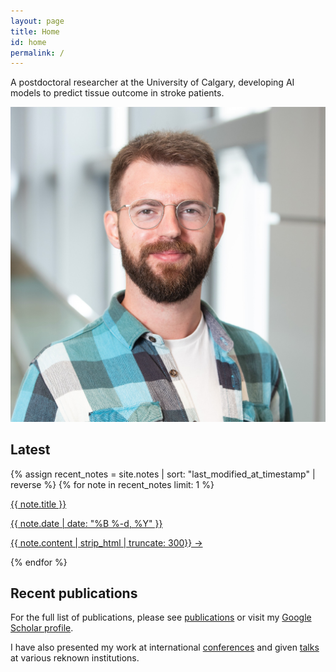 ```yaml
---
layout: page
title: Home
id: home
permalink: /
---
```


<div class="profile-container">
  <div class="profile-text">
    <!-- <h1 class="profile-title"> Eneko Uruñuela</h1> -->
    <p class="profile-description">A postdoctoral researcher at the University of Calgary, developing AI models to predict tissue outcome in stroke patients.</p>
  </div>
  <div class="profile-pic-container" style="margin-top: 1em;">
    <img src="assets/profile.jpg" alt="Eneko Uruñuela" class="profile-pic">
  </div>
</div>

## Latest

<div class="landing-note-container">
  {% assign recent_notes = site.notes | sort: "last_modified_at_timestamp" | reverse %}
  {% for note in recent_notes limit: 1 %}
    <a class="internal-link" href="{{ note.url | relative_url }}">
      <p class="note-title">{{ note.title }}</p>
      <p class="note-date">{{ note.date | date: "%B %-d, %Y" }}</p>
      <p class="note-excerpt">{{ note.content | strip_html | truncate: 300}} →</p>
    </a>
  {% endfor %}
</div>

## Recent publications

For the full list of publications, please see <a class="internal-link" href="{{ site.baseurl }}/publications">publications</a> or visit my [Google Scholar profile](https://scholar.google.com/citations?user=KLIjERgAAAAJ&hl=en).

<div id="publications" class="publication-container"></div>

<script>
  document.addEventListener("DOMContentLoaded", function() {
      fetchPublications();
  });

  function fetchPublications() {
      var orcidId = "0000-0001-6849-9088";
      var orcidEndpoint = "https://pub.orcid.org/v3.0/" + orcidId + "/works";
      var headers = new Headers({
          "Accept": "application/json"
      });

      fetch(orcidEndpoint, { headers: headers })
          .then(response => response.json())
          .then(data => {
              var publications = data["group"].slice(0, 5); // Get only the 5 newest publications
              var publicationList = document.getElementById("publications");

              publications.forEach(publication => {
                  var title = publication["work-summary"][0]["title"]["title"]["value"];
                  var workType = publication["work-summary"][0]["type"];
                  var doi = publication["external-ids"]["external-id"][0]["external-id-value"];
                  var crossciteEndpoint = "https://citation.crosscite.org/format?doi=" + encodeURIComponent(doi) + "&style=apa&lang=en-US";

                  fetch(crossciteEndpoint)
                      .then(response => {
                          if (response.ok) {
                              return response.text();
                          } else {
                              throw new Error('Metadata for DOI not found');
                          }
                      })
                      .then(citation => {
                          var highlightedCitation = citation.replace(/Uruñuela, E./g, '<span class="citation-me">Uruñuela, E.</span>');
                          // Replace the title with a bold case title
                          highlightedCitation = highlightedCitation.replace(title, `<span class="publication title">${title}</span>`);
                          var publicationDiv = document.createElement("div");
                          publicationDiv.className = "publication";

                          var citationDiv = document.createElement("div");
                          citationDiv.className = "citation";
                          citationDiv.innerHTML = highlightedCitation.replace(/https:\/\/doi.org\/[^\s]+/g, '');
                          // Append the work type if it is not "journal-article"
                          if (workType !== "journal-article") {
                                  var formattedWorkType = workType.split('-').map(word => word.charAt(0).toUpperCase() + word.slice(1)).join(' ');
                                  citationDiv.innerHTML += ` (${formattedWorkType}).`;
                          }
                          publicationDiv.appendChild(citationDiv);

                          var doiLink = document.createElement("a");
                          // Add style to the doi link to make the text smaller
                          doiLink.style.fontSize = "0.8em";
                          doiLink.href = "https://doi.org/" + doi;
                          doiLink.textContent = "https://doi.org/" + doi;
                          publicationDiv.appendChild(doiLink);

                          publicationList.appendChild(publicationDiv);
                      })
                      .catch(error => {
                          var publicationDiv = document.createElement("div");
                          publicationDiv.className = "publication";

                          var citationDiv = document.createElement("div");
                          citationDiv.className = "citation";
                          citationDiv.innerHTML = `<strong style="font-style: normal">${title}</strong>`;
                          // Append the work type if it is not "journal-article"
                          if (workType !== "journal-article") {
                                  var formattedWorkType = workType.split('-').map(word => word.charAt(0).toUpperCase() + word.slice(1)).join(' ');
                                  citationDiv.innerHTML += ` (${formattedWorkType}).`;
                          }
                          publicationDiv.appendChild(citationDiv);

                          var doiLink = document.createElement("a");
                          doiLink.href = "https://doi.org/" + doi;
                          doiLink.textContent = "https://doi.org/" + doi;
                          publicationDiv.appendChild(doiLink);

                          publicationList.appendChild(publicationDiv);
                      });
              });
          });
  }
</script>

I have also presented my work at international <a class="internal-link" href="{{ site.baseurl }}/conferences">conferences</a> and given <a class="internal-link" href="{{ site.baseurl }}/talks">talks</a> at various reknown institutions.
